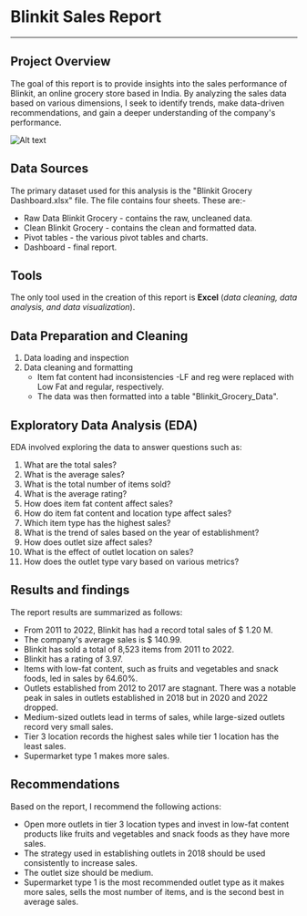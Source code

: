 # Blinkit Sales Report 
---

## Project Overview 
The goal of this report is to provide insights into the sales performance of Blinkit, an online grocery store based in India. By analyzing the sales data based on various dimensions, I seek to identify trends, make data-driven recommendations, and gain a deeper understanding of the company's performance. 

![Alt text](Dashboard.png)


## Data Sources 
The primary dataset used for this analysis is the "Blinkit Grocery Dashboard.xlsx" file. The file contains four sheets. These are:-
- Raw Data Blinkit Grocery - contains the raw, uncleaned data.
- Clean Blinkit Grocery - contains the clean and formatted data.
- Pivot tables - the various pivot tables and charts.
- Dashboard - final report.

## Tools 
The only tool used in the creation of this report is **Excel** (*data cleaning, data analysis, and data visualization*).

## Data Preparation and Cleaning
1. Data loading and inspection
2. Data cleaning and formatting
   - Item fat content had inconsistencies -LF and reg were replaced with Low Fat and regular, respectively.
   - The data was then formatted into a table "Blinkit_Grocery_Data".

## Exploratory Data Analysis (EDA)
EDA involved exploring the data to answer questions such as:
1. What are the total sales?
2. What is the average sales?
3. What is the total number of items sold?
4. What is the average rating?
5. How does item fat content affect sales?
6. How do item fat content and location type affect sales?
7. Which item type has the highest sales?
8. What is the trend of sales based on the year of establishment?
9. How does outlet size affect sales?
10. What is the effect of outlet location on sales?
11. How does the outlet type vary based on various metrics?

## Results and findings 

The report results are summarized as follows:
- From 2011 to 2022, Blinkit has had a record total sales of $ 1.20 M.
- The company's average sales is $ 140.99.
- Blinkit has sold a total of 8,523 items from 2011 to 2022.
- Blinkit has a rating of 3.97.
- Items with low-fat content, such as fruits and vegetables and snack foods, led in sales by 64.60%.
- Outlets established from 2012 to 2017 are stagnant. There was a notable peak in sales in outlets established in 2018 but in 2020 and 2022 dropped.
- Medium-sized outlets lead in terms of sales, while large-sized outlets record very small sales.
- Tier 3 location records the highest sales while tier 1 location has the least sales.
- Supermarket type 1 makes more sales.

## Recommendations

Based on the report, I recommend the following actions:

- Open more outlets in tier 3 location types and invest in low-fat content products like fruits and vegetables and snack foods as they have more sales.
- The strategy used in establishing outlets in 2018 should be used consistently to increase sales.
- The outlet size should be medium.
- Supermarket type 1 is the most recommended outlet type as it makes more sales, sells the most number of items, and is the second best in average sales. 









